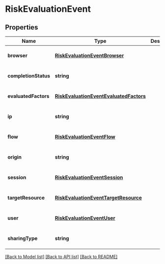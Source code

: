 # RiskEvaluationEvent

## Properties
Name | Type | Description | Notes
------------ | ------------- | ------------- | -------------
**browser** | [**RiskEvaluationEventBrowser**](RiskEvaluationEventBrowser.md) |  | [optional] [default to null]
**completionStatus** | **string** |  | [optional] [default to null]
**evaluatedFactors** | [**RiskEvaluationEventEvaluatedFactors**](RiskEvaluationEventEvaluatedFactors.md) |  | [optional] [default to null]
**ip** | **string** |  | [optional] [default to null]
**flow** | [**RiskEvaluationEventFlow**](RiskEvaluationEventFlow.md) |  | [optional] [default to null]
**origin** | **string** |  | [optional] [default to null]
**session** | [**RiskEvaluationEventSession**](RiskEvaluationEventSession.md) |  | [optional] [default to null]
**targetResource** | [**RiskEvaluationEventTargetResource**](RiskEvaluationEventTargetResource.md) |  | [optional] [default to null]
**user** | [**RiskEvaluationEventUser**](RiskEvaluationEventUser.md) |  | [optional] [default to null]
**sharingType** | **string** |  | [optional] [default to null]

[[Back to Model list]](../README.md#documentation-for-models) [[Back to API list]](../README.md#documentation-for-api-endpoints) [[Back to README]](../README.md)


